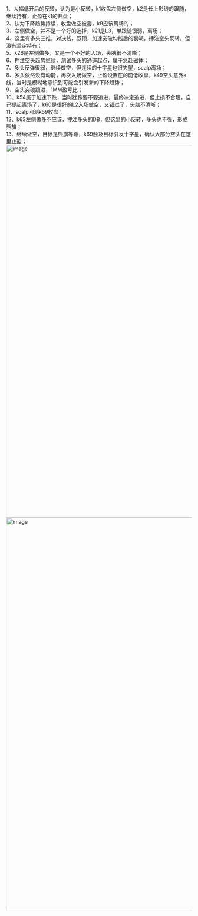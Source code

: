 1、大幅低开后的反转，认为是小反转，k1收盘左侧做空，k2是长上影线的跟随，继续持有，止盈在k1的开盘；  
2、认为下降趋势持续，收盘做空被套，k9应该离场的；  
3、左侧做空，并不是一个好的选择，k21是L3，单跟随很弱，离场；  
4、这里有多头三推，对决线，双顶，加速突破均线后的衰竭，押注空头反转，但没有坚定持有；  
5、k26是左侧做多，又是一个不好的入场，头脑很不清晰；  
6、押注空头趋势继续，测试多头的通道起点，属于急赴磁体；  
7、多头反弹很弱，继续做空，但连续的十字星也很失望，scalp离场；  
8、多头依然没有动能，再次入场做空，止盈设置在的前低收盘，k49空头意外k线，当时是模糊地意识到可能会引发新的下降趋势；  
9、空头突破跟进，1MM盈亏比；  
10、k54属于加速下跌，当时犹豫要不要追进，最终决定追进，但止损不合理，自己提起离场了，k60是很好的L2入场做空，又错过了，头脑不清晰；  
11、scalp回测k59收盘；  
12、k63左侧做多不应该，押注多头的DB，但这里的小反转，多头也不强，形成熊旗；  
13、继续做空，目标是熊旗等距，k69触及目标引发十字星，确认大部分空头在这里止盈；
<img width="2676" height="1012" alt="image" src="https://github.com/user-attachments/assets/927c8281-f5d2-40c9-a9c0-3615910edc1f" />
<img width="2416" height="1064" alt="image" src="https://github.com/user-attachments/assets/1f33066f-842b-40f6-95b7-57fae58cd3cb" />
